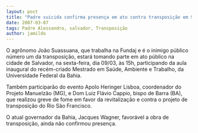```yaml
---
layout: post
title: "Padre suicida confirma presença em ato contra transposição em Salvador"
date: 2007-03-07
tags: Padre Alessandro, salvador, Transposição
author: jamildo
---
```

O agr&ocirc;nomo Jo&atilde;o Suassuana, que trabalha na Fundaj e &eacute; o inimigo p&uacute;blico n&uacute;mero um da transposi&ccedil;&atilde;o, estar&aacute; tomando parte em ato p&uacute;blico na cidade de Salvador, na sexta-feira, dia 09/03, &agrave;s 15h, participando da aula inaugural do rec&eacute;m-criado Mestrado em Sa&uacute;de, Ambiente e Trabalho, da Universidade Federal da Bahia.

Tamb&eacute;m participar&atilde;o do evento Apolo Heringer Lisboa, coordenador do Projeto Manuelz&atilde;o (MG), e Dom Luiz Fl&aacute;vio Cappio, bispo de Barra (BA), que realizou greve de fome em favor da revitaliza&ccedil;&atilde;o e contra o projeto de transposi&ccedil;&atilde;o do Rio S&atilde;o Francisco.

O atual governador da Bahia, Jacques Wagner, favor&aacute;vel a obra de transposi&ccedil;&atilde;o, ainda n&atilde;o confirmou presen&ccedil;a.